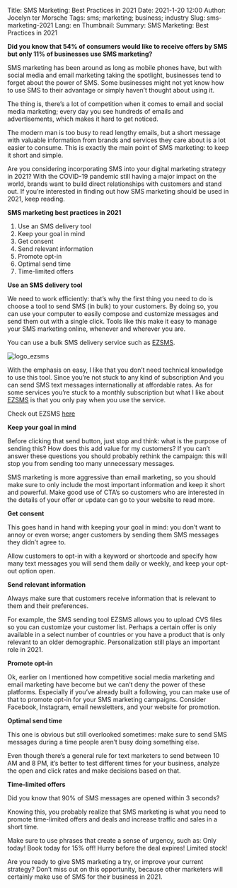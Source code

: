 Title: SMS Marketing: Best Practices in 2021
Date: 2021-1-20 12:00
Author: Jocelyn ter Morsche
Tags: sms; marketing; business; industry
Slug: sms-marketing-2021
Lang: en
Thumbnail: 
Summary: SMS Marketing: Best Practices in 2021

**Did you know that 54% of consumers would like to receive offers by SMS but only 11% of businesses use SMS marketing?**  

SMS marketing has been around as long as mobile phones have, but with social media and email marketing taking the spotlight, businesses tend to forget about the power of SMS. Some businesses might not yet know how to use SMS to their advantage or simply haven’t thought about using it. 

The thing is, there’s a lot of competition when it comes to email and social media marketing; every day you see hundreds of emails and advertisements, which makes it hard to get noticed. 

The modern man is too busy to read lengthy emails, but a short message with valuable information from brands and services they care about is a lot easier to consume. This is exactly the main point of SMS marketing: to keep it short and simple. 

Are you considering incorporating SMS into your digital marketing strategy in 2021? With the COVID-19 pandemic still having a major impact on the world, brands want to build direct relationships with customers and stand out. If you’re interested in finding out how SMS marketing should be used in 2021, keep reading.

**SMS marketing best practices in 2021**
1. Use an SMS delivery tool
2. Keep your goal in mind
3. Get consent
4. Send relevant information
5. Promote opt-in
6. Optimal send time
7. Time-limited offers

**Use an SMS delivery tool**

We need to work efficiently: that’s why the first thing you need to do is choose a tool to send SMS (in bulk) to your customers. By doing so, you can use your computer to easily compose and customize messages and send them out with a single click. Tools like this make it easy to manage your SMS marketing online, whenever and wherever you are.

You can use a bulk SMS delivery service such as [EZSMS](https://www.ezsms.biz/). 

![logo_ezsms](/images/ezsms_logo-1.png)

With the emphasis on easy, I like that you don’t need technical knowledge to use this tool. Since you’re not stuck to any kind of subscription 
And you can send SMS text messages internationally at affordable rates. As for some services you’re stuck to a monthly subscription but what I like about [EZSMS](https://www.ezsms.biz/) is that you only pay when you use the service. 

Check out EZSMS [here](https://www.ezsms.biz/)

**Keep your goal in mind**

Before clicking that send button, just stop and think: what is the purpose of sending this? How does this add value for my customers? If you can’t answer these questions you should probably rethink the campaign: this will stop you from sending too many unnecessary messages.

SMS marketing is more aggressive than email marketing, so you should make sure to only include the most important information and keep it short and powerful. Make good use of CTA’s so customers who are interested in the details of your offer or update can go to your website to read more.

**Get consent**

This goes hand in hand with keeping your goal in mind: you don’t want to annoy or even worse; anger customers by sending them SMS messages they didn’t agree to. 

Allow customers to opt-in with a keyword or shortcode and specify how many text messages you will send them daily or weekly, and keep your opt-out option open.

**Send relevant information**

Always make sure that customers receive information that is relevant to them and their preferences. 

For example, the SMS sending tool EZSMS allows you to upload CVS files so you can customize your customer list. Perhaps a certain offer is only available in a select number of countries or you have a product that is only relevant to an older demographic. Personalization still plays an important role in 2021. 

**Promote opt-in**

Ok, earlier on I mentioned how competitive social media marketing and email marketing have become but we can’t deny the power of these platforms. Especially if you’ve already built a following, you can make use of that to promote opt-in for your SMS marketing campaigns. Consider Facebook, Instagram, email newsletters, and your website for promotion.

**Optimal send time**

This one is obvious but still overlooked sometimes: make sure to send SMS messages during a time people aren’t busy doing something else. 

Even though there’s a general rule for text marketers to send between 10 AM and 8 PM, it’s better to test different times for your business, analyze the open and click rates and make decisions based on that.

**Time-limited offers** 

Did you know that 90% of SMS messages are opened within 3 seconds?

Knowing this, you probably realize that SMS marketing is what you need to promote time-limited offers and deals and increase traffic and sales in a short time. 

Make sure to use phrases that create a sense of urgency, such as:
Only today!
Book today for 15% off!
Hurry before the deal expires!
Limited stock!

Are you ready to give SMS marketing a try, or improve your current strategy? 
Don’t miss out on this opportunity, because other marketers will certainly make use of SMS for their business in 2021.

